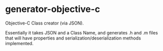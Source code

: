 generator-objective-c
=====================

Objective-C Class creator (via JSON).


Essentially it takes JSON and a Class Name, and generates .h and .m files that will have properties and serialization/deserialization methods implemented.
